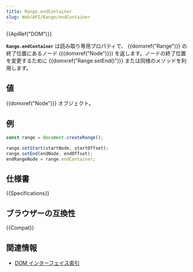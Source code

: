 ```yaml
---
title: Range.endContainer
slug: Web/API/Range/endContainer
---
```


{{ApiRef("DOM")}}

**`Range.endContainer`** は読み取り専用プロパティで、 {{domxref("Range")}} の終了位置にあるノード ({{domxref("Node")}}) を返します。ノードの終了位置を変更するために {{domxref("Range.setEnd()")}} または同様のメソッドを利用します。

## 値

{{domxref("Node")}} オブジェクト。

## 例

```js
const range = document.createRange();

range.setStart(startNode, startOffset);
range.setEnd(endNode, endOffset);
endRangeNode = range.endContainer;
```

## 仕様書

{{Specifications}}

## ブラウザーの互換性

{{Compat}}

## 関連情報

- [DOM インターフェイス索引](/ja/docs/Web/API/Document_Object_Model)
